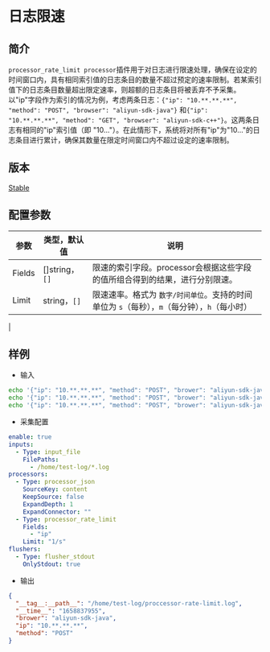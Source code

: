 # 日志限速

## 简介

`processor_rate_limit processor`插件用于对日志进行限速处理，确保在设定的时间窗口内，具有相同索引值的日志条目的数量不超过预定的速率限制。若某索引值下的日志条目数量超出限定速率，则超额的日志条目将被丢弃不予采集。
以"ip"字段作为索引的情况为例，考虑两条日志：`{"ip": "10.**.**.**", "method": "POST", "browser": "aliyun-sdk-java"}` 和`{"ip": "10.**.**.**", "method": "GET", "browser": "aliyun-sdk-c++"}`。这两条日志有相同的"ip"索引值（即 "10..."）。在此情形下，系统将对所有"ip"为"10..."的日志条目进行累计，确保其数量在限定时间窗口内不超过设定的速率限制。

## 版本

[Stable](../../stability-level.md)

## 配置参数

| 参数                     | 类型，默认值 | 说明                                                |
| ---------------------- | ------- | ------------------------------------------------- |
| Fields                | []string，`[]` | 限速的索引字段。processor会根据这些字段的值所组合得到的结果，进行分别限速。|
| Limit                | string，`[]` | 限速速率。格式为 `数字/时间单位`。支持的时间单位为 `s`（每秒），`m`（每分钟），`h`（每小时）
|

## 样例

* 输入

```bash
echo '{"ip": "10.**.**.**", "method": "POST", "brower": "aliyun-sdk-java"}' >> /home/test-log/proccessor-rate-limit.log
echo '{"ip": "10.**.**.**", "method": "POST", "brower": "aliyun-sdk-java"}' >> /home/test-log/proccessor-rate-limit.log
echo '{"ip": "10.**.**.**", "method": "POST", "brower": "aliyun-sdk-java"}' >> /home/test-log/proccessor-rate-limit.log
```

* 采集配置

```yaml
enable: true
inputs:
  - Type: input_file
    FilePaths: 
      - /home/test-log/*.log
processors:
  - Type: processor_json
    SourceKey: content
    KeepSource: false
    ExpandDepth: 1
    ExpandConnector: ""
  - Type: processor_rate_limit
    Fields:
      - "ip"
    Limit: "1/s"
flushers:
  - Type: flusher_stdout
    OnlyStdout: true
```

* 输出

```json
{
  "__tag__:__path__": "/home/test-log/proccessor-rate-limit.log",
  "__time__": "1658837955",
  "brower": "aliyun-sdk-java",
  "ip": "10.**.**.**",
  "method": "POST"
}
```
